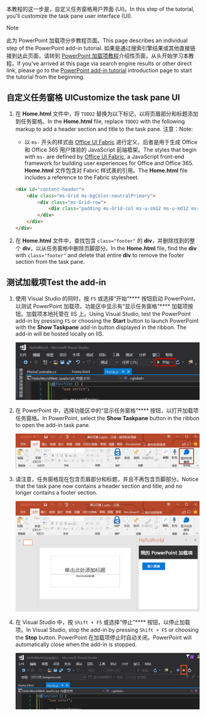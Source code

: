 <span data-ttu-id="0de9f-101">本教程的这一步是，自定义任务窗格用户界面 (UI)。</span><span class="sxs-lookup"><span data-stu-id="0de9f-101">In this step of the tutorial, you'll customize the task pane user interface (UI).</span></span>

> [!NOTE]
> <span data-ttu-id="0de9f-102">此为 PowerPoint 加载项分步教程页面。</span><span class="sxs-lookup"><span data-stu-id="0de9f-102">This page describes an individual step of the PowerPoint add-in tutorial.</span></span> <span data-ttu-id="0de9f-103">如果是通过搜索引擎结果或其他直接链接到达此页面，请转到 [PowerPoint 加载项教程](../tutorials/powerpoint-tutorial.yml)介绍性页面，从头开始学习本教程。</span><span class="sxs-lookup"><span data-stu-id="0de9f-103">If you’ve arrived at this page via search engine results or other direct link, please go to the [PowerPoint add-in tutorial](../tutorials/powerpoint-tutorial.yml) introduction page to start the tutorial from the beginning.</span></span>

## <a name="customize-the-task-pane-ui"></a><span data-ttu-id="0de9f-104">自定义任务窗格 UI</span><span class="sxs-lookup"><span data-stu-id="0de9f-104">Customize the task pane UI</span></span> 

1. <span data-ttu-id="0de9f-105">在 **Home.html** 文件中，将 `TODO2` 替换为以下标记，以将页眉部分和标题添加到任务窗格。</span><span class="sxs-lookup"><span data-stu-id="0de9f-105">In the **Home.html** file, replace `TODO2` with the following markup to add a header section and title to the task pane.</span></span> <span data-ttu-id="0de9f-106">注意：</span><span class="sxs-lookup"><span data-stu-id="0de9f-106">Note:</span></span>

    - <span data-ttu-id="0de9f-107">以 `ms-` 开头的样式由 [Office UI Fabric](../design/office-ui-fabric.md) 进行定义，后者是用于生成 Office 和 Office 365 用户体验的 JavaScript 前端框架。</span><span class="sxs-lookup"><span data-stu-id="0de9f-107">The styles that begin with `ms-` are defined by [Office UI Fabric](../design/office-ui-fabric.md), a JavaScript front-end framework for building user experiences for Office and Office 365.</span></span> <span data-ttu-id="0de9f-108">**Home.html** 文件包含对 Fabric 样式表的引用。</span><span class="sxs-lookup"><span data-stu-id="0de9f-108">The **Home.html** file includes a reference to the Fabric stylesheet.</span></span>

    ```html
    <div id="content-header">
        <div class="ms-Grid ms-bgColor-neutralPrimary">
            <div class="ms-Grid-row">
                <div class="padding ms-Grid-col ms-u-sm12 ms-u-md12 ms-u-lg12"> <div class="ms-font-xl ms-fontColor-white ms-fontWeight-semibold">My PowerPoint Add-in</div></div>
            </div>
        </div>
    </div>
    ```

2. <span data-ttu-id="0de9f-109">在 **Home.html** 文件中，查找包含 `class="footer"` 的 **div**，并删除找到的整个 **div**，以从任务窗格中删除页脚部分。</span><span class="sxs-lookup"><span data-stu-id="0de9f-109">In the **Home.html** file, find the **div** with `class="footer"` and delete that entire **div** to remove the footer section from the task pane.</span></span>

## <a name="test-the-add-in"></a><span data-ttu-id="0de9f-110">测试加载项</span><span class="sxs-lookup"><span data-stu-id="0de9f-110">Test the add-in</span></span>

1. <span data-ttu-id="0de9f-p104">使用 Visual Studio 的同时，按 `F5` 或选择“开始”**** 按钮启动 PowerPoint，以测试 PowerPoint 加载项，功能区中显示有“显示任务窗格”**** 加载项按钮。加载项本地托管在 IIS 上。</span><span class="sxs-lookup"><span data-stu-id="0de9f-p104">Using Visual Studio, test the PowerPoint add-in by pressing `F5` or choosing the **Start** button to launch PowerPoint with the **Show Taskpane** add-in button displayed in the ribbon. The add-in will be hosted locally on IIS.</span></span>

    ![突出显示“开始”按钮的 Visual Studio 屏幕截图](../images/powerpoint-tutorial-start.png)

2. <span data-ttu-id="0de9f-114">在 PowerPoint 中，选择功能区中的“显示任务窗格”**** 按钮，以打开加载项任务窗格。</span><span class="sxs-lookup"><span data-stu-id="0de9f-114">In PowerPoint, select the **Show Taskpane** button in the ribbon to open the add-in task pane.</span></span>

    ![“开始”功能区中突出显示“显示任务窗格”按钮的 Visual Studio 屏幕截图](../images/powerpoint-tutorial-show-taskpane-button.png)

3. <span data-ttu-id="0de9f-116">请注意，任务窗格现在包含页眉部分和标题，并且不再包含页脚部分。</span><span class="sxs-lookup"><span data-stu-id="0de9f-116">Notice that the task pane now contains a header section and title, and no longer contains a footer section.</span></span>

    ![突出显示“插入图像”按钮的 PowerPoint 加载项屏幕截图](../images/powerpoint-tutorial-new-task-pane-ui.png)

4. <span data-ttu-id="0de9f-118">在 Visual Studio 中，按 `Shift + F5` 或选择“停止”**** 按钮，以停止加载项。</span><span class="sxs-lookup"><span data-stu-id="0de9f-118">In Visual Studio, stop the add-in by pressing `Shift + F5` or choosing the **Stop** button.</span></span> <span data-ttu-id="0de9f-119">PowerPoint 在加载项停止时自动关闭。</span><span class="sxs-lookup"><span data-stu-id="0de9f-119">PowerPoint will automatically close when the add-in is stopped.</span></span>

    ![突出显示“停止”按钮的 Visual Studio 屏幕截图](../images/powerpoint-tutorial-stop.png)

